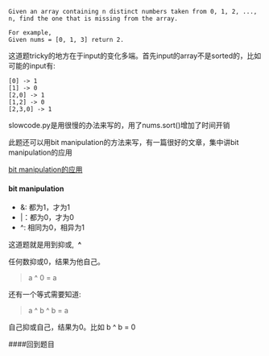     Given an array containing n distinct numbers taken from 0, 1, 2, ..., n, find the one that is missing from the array.

    For example,
    Given nums = [0, 1, 3] return 2.

这道题tricky的地方在于input的变化多端。首先input的array不是sorted的，比如可能的input有:

    [0] -> 1
    [1] -> 0
    [2,0] -> 1
    [1,2] -> 0
    [2,3,0] -> 1

slowcode.py是用很慢的办法来写的，用了nums.sort()增加了时间开销

此题还可以用bit manipulation的方法来写，有一篇很好的文章，集中讲bit manipulation的应用

[bit manipulation的应用](http://blog.csdn.net/morewindows/article/details/7354571)

#### bit manipulation
- &: 都为1，才为1
- |：都为0，才为0
- ^: 相同为0，相异为1

这道题就是用到抑或,  **^**

任何数抑或0，结果为他自己。

> a ^ 0 = a

还有一个等式需要知道:

> a ^ b ^ b = a
    
自己抑或自己，结果为0。比如 b ^ b = 0

####回到题目
